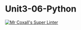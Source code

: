 # Unit3-06-Python
[![Mr Coxall's Super Linter](https://github.com/ICS3U-C-Programming-AlexKapajika/Unit3-06-Python/workflows/Mr%20Coxall's%20Super%20Linter/badge.svg)](https://github.com/ICS3U-C-Programming-AlexKapajika/Unit3-06-Python/actions/)
